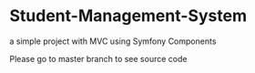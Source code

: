 # Student-Management-System
a simple project with MVC using Symfony Components

Please go to master branch to see source code
